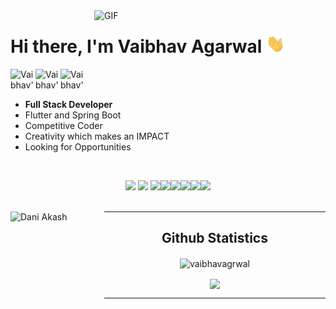 <img align="right" alt="GIF"  width="370px" src="https://magiccopy.xyz/assets/images/hadder.gif" />


<h1>Hi there, I'm Vaibhav Agarwal</a> <img  src="https://raw.githubusercontent.com/ABSphreak/ABSphreak/master/gifs/Hi.gif" width="30px"></h1>
<a href="https://www.linkedin.com/in/vaibhav-agarwal-dce/">
  <img align="left" alt="Vaibhav's LinkdeIN" width="40px" height="40px" src="https://cdn.jsdelivr.net/npm/simple-icons@v3/icons/linkedin.svg" />
</a> &nbsp;&nbsp;&nbsp;&nbsp;&nbsp;
<a href="https://www.leetcode.com/vaibhavagrwal">
  <img align="left" alt="Vaibhav's Leetcode" width="40px" height="40px" src="https://assets.leetcode.com/static_assets/public/webpack_bundles/images/logo-dark.e99485d9b.svg" />
</a>&nbsp;&nbsp;&nbsp;&nbsp;
<a href="https://codeforces.com/profile/vaibhavagrwal">
  <img align="left" alt="Vaibhav's Codeforces" width="40px" height="40px" src="https://lh3.googleusercontent.com/WsR_f03nbqW3qZjCZeXUYmnmhSWXo3hQhLX9hgl9QHydCgbXQi_VJeAwnmtuIgTHKdQ=s180-rw" />
</a>
</br>
</br>

- <strong>Full Stack Developer</strong>
- Flutter and Spring Boot
- Competitive Coder
- Creativity which makes an IMPACT
- Looking for Opportunities



<br>
<p align="center">
    <img src="https://pbs.twimg.com/profile_images/1235868806079057921/fTL08u_H_400x400.png" width="100">
  <img src="https://roszkowski.dev/images/2020-05-04/logo_flutter_1080px_clr.png" width="100">
  <img src="https://media3.giphy.com/media/ln7z2eWriiQAllfVcn/200w.webp" width="100"><img src="https://i.giphy.com/media/eNAsjO55tPbgaor7ma/200w.webp" width="100"><img src="https://media.giphy.com/media/kdFc8fubgS31b8DsVu/giphy.gif" width="100"><img src="https://i.giphy.com/media/KzJkzjggfGN5Py6nkT/200.webp" width="100"><img src="https://i.giphy.com/media/IdyAQJVN2kVPNUrojM/200.webp" width="100"><img src="https://encrypted-tbn0.gstatic.com/images?q=tbn:ANd9GcQYuFarrELLRtzwdnaYJF-j7iJWF4IGCAIYBK6LeTZiRA&s" width="100"><br><br>
  
</p>
<img align="left" width="150" height="150" alt="Dani Akash" src="ezgif.com-gif-maker (2).gif"/>

<hr>
<h2 align="center">Github Statistics</h2>
<p align="left">
</p>
<p align="center"><img align="center" src="https://github-readme-streak-stats.herokuapp.com/?user=vaibhavagrwal&layout=compact&theme=gotham" alt="vaibhavagrwal" /></p>

<p align="center">
    <a href="https://github.com/vaibhavagrwal/">
    <img align="center" src="https://activity-graph.herokuapp.com/graph?username=vaibhavagrwal&layout=compact&theme=gotham" />
  </a>
</p>

<hr>
<br />
